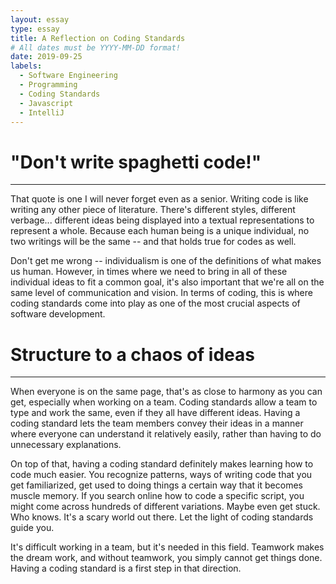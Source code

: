 ```yaml
---
layout: essay
type: essay
title: A Reflection on Coding Standards
# All dates must be YYYY-MM-DD format!
date: 2019-09-25
labels:
  - Software Engineering
  - Programming
  - Coding Standards
  - Javascript
  - IntelliJ
---
```


# "Don't write spaghetti code!" 
-----

That quote is one I will never forget even as a senior. Writing code is like writing any
other piece of literature. There's different styles, different verbage... different 
ideas being displayed into a textual representations to represent a whole. Because each 
human being is a unique individual, no two writings will be the same -- and that holds 
true for codes as well.

Don't get me wrong -- individualism is one of the definitions of what makes us human. 
However, in times where we need to bring in all of these individual ideas to fit a common
goal, it's also important that we're all on the same level of communication and vision.
In terms of coding, this is where coding standards come into play as one of the most 
crucial aspects of software development. 

# Structure to a chaos of ideas
-----

When everyone is on the same page, that's as close to harmony as you can get, especially
when working on a team. Coding standards allow a team to type and work the same, even if
they all have different ideas. Having a coding standard lets the team members convey their
ideas in a manner where everyone can understand it relatively easily, rather than having to
do unnecessary explanations. 

On top of that, having a coding standard definitely makes learning how to code much easier.
You recognize patterns, ways of writing code that you get familiarized, get used to doing
things a certain way that it becomes muscle memory. If you search online how to code a 
specific script, you might come across hundreds of different variations. Maybe even get
stuck. Who knows. It's a scary world out there. Let the light of coding standards guide you.

It's difficult working in a team, but it's needed in this field. Teamwork makes the dream work, 
and without teamwork, you simply cannot get things done. Having a coding standard is a 
first step in that direction.